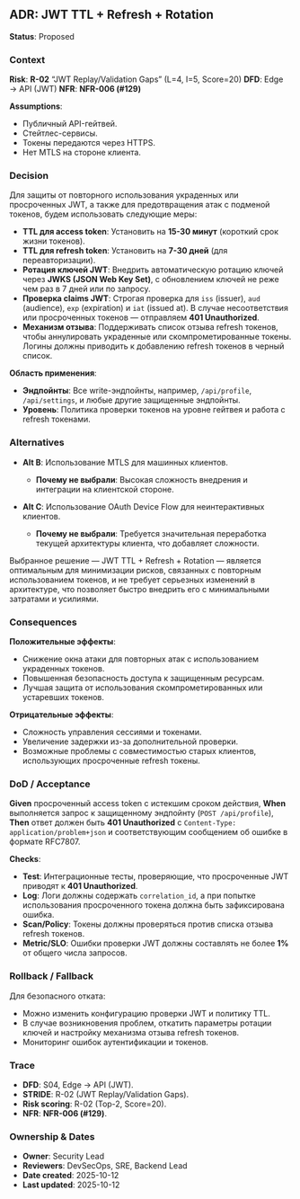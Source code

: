 ## ADR: **JWT TTL + Refresh + Rotation**

**Status**: Proposed

### **Context**

**Risk**: **R-02** “JWT Replay/Validation Gaps” (L=4, I=5, Score=20)
**DFD**: Edge → API (JWT)
**NFR**: **NFR-006 (#129)**

**Assumptions**:

* Публичный API-гейтвей.
* Стейтлес-сервисы.
* Токены передаются через HTTPS.
* Нет MTLS на стороне клиента.

### **Decision**

Для защиты от повторного использования украденных или просроченных JWT, а также для предотвращения атак с подменой токенов, будем использовать следующие меры:

* **TTL для access token**: Установить на **15-30 минут** (короткий срок жизни токенов).
* **TTL для refresh token**: Установить на **7-30 дней** (для переавторизации).
* **Ротация ключей JWT**: Внедрить автоматическую ротацию ключей через **JWKS (JSON Web Key Set)**, с обновлением ключей не реже чем раз в 7 дней или по запросу.
* **Проверка claims JWT**: Строгая проверка для `iss` (issuer), `aud` (audience), `exp` (expiration) и `iat` (issued at). В случае несоответствия или просроченных токенов — отправляем **401 Unauthorized**.
* **Механизм отзыва**: Поддерживать список отзыва refresh токенов, чтобы аннулировать украденные или скомпрометированные токены. Логины должны приводить к добавлению refresh токенов в черный список.

**Область применения**:

* **Эндпойнты**: Все write-эндпойнты, например, `/api/profile`, `/api/settings`, и любые другие защищенные эндпойнты.
* **Уровень**: Политика проверки токенов на уровне гейтвея и работа с refresh токенами.

### **Alternatives**

* **Alt B**: Использование MTLS для машинных клиентов.

  * **Почему не выбрали**: Высокая сложность внедрения и интеграции на клиентской стороне.
* **Alt C**: Использование OAuth Device Flow для неинтерактивных клиентов.

  * **Почему не выбрали**: Требуется значительная переработка текущей архитектуры клиента, что добавляет сложности.

Выбранное решение — JWT TTL + Refresh + Rotation — является оптимальным для минимизации рисков, связанных с повторным использованием токенов, и не требует серьезных изменений в архитектуре, что позволяет быстро внедрить его с минимальными затратами и усилиями.
### **Consequences**

**Положительные эффекты**:

* Снижение окна атаки для повторных атак с использованием украденных токенов.
* Повышенная безопасность доступа к защищенным ресурсам.
* Лучшая защита от использования скомпрометированных или устаревших токенов.

**Отрицательные эффекты**:

* Сложность управления сессиями и токенами.
* Увеличение задержки из-за дополнительной проверки.
* Возможные проблемы с совместимостью старых клиентов, использующих просроченные refresh токены.

### **DoD / Acceptance**

**Given** просроченный access token с истекшим сроком действия,
**When** выполняется запрос к защищенному эндпойнту (`POST /api/profile`),
**Then** ответ должен быть **401 Unauthorized** с `Content-Type: application/problem+json` и соответствующим сообщением об ошибке в формате RFC7807.

**Checks**:

* **Test**: Интеграционные тесты, проверяющие, что просроченные JWT приводят к **401 Unauthorized**.
* **Log**: Логи должны содержать `correlation_id`, а при попытке использования просроченного токена должна быть зафиксирована ошибка.
* **Scan/Policy**: Токены должны проверяться против списка отзыва refresh токенов.
* **Metric/SLO**: Ошибки проверки JWT должны составлять не более **1%** от общего числа запросов.

### **Rollback / Fallback**

Для безопасного отката:

* Можно изменить конфигурацию проверки JWT и политику TTL.
* В случае возникновения проблем, откатить параметры ротации ключей и настройку механизма отзыва refresh токенов.
* Мониторинг ошибок аутентификации и токенов.

### **Trace**

* **DFD**: S04, Edge → API (JWT).
* **STRIDE**: R-02 (JWT Replay/Validation Gaps).
* **Risk scoring**: R-02 (Top-2, Score=20).
* **NFR**: **NFR-006 (#129)**.

### **Ownership & Dates**

* **Owner**: Security Lead
* **Reviewers**: DevSecOps, SRE, Backend Lead
* **Date created**: 2025-10-12
* **Last updated**: 2025-10-12
